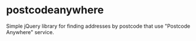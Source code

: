 # postcodeanywhere
Simple jQuery library for finding addresses by postcode that use "Postcode Anywhere" service.  
